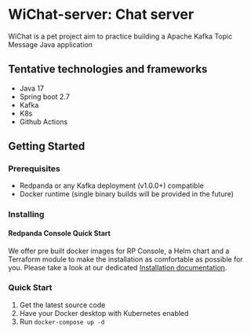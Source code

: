# WiChat-server: Chat server

WiChat is a pet project aim to practice building a Apache Kafka Topic Message Java application

## Tentative technologies and frameworks

- Java 17
- Spring boot 2.7
- Kafka
- K8s
- Github Actions

## Getting Started

### Prerequisites

- Redpanda or any Kafka deployment (v1.0.0+) compatible
- Docker runtime (single binary builds will be provided in the future)

### Installing
#### Redpanda Console Quick Start
We offer pre built docker images for RP Console, a Helm chart and a Terraform module to make the installation as comfortable as possible for you. Please take a look at our dedicated [Installation documentation](https://docs.redpanda.com/docs/console/installation/).

### Quick Start
1. Get the latest source code
1. Have your Docker desktop with Kubernetes enabled
1. Run `docker-compose up -d`